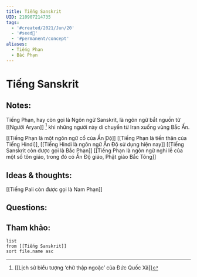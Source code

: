 ```yaml
---
title: Tiếng Sanskrit
UID: 210907214735
tags:
  - '#created/2021/Jun/20'
  - '#seed🥜'
  - '#permanent/concept'
aliases:
  - Tiếng Phạn
  - Bắc Phạn
---
```

# Tiếng Sanskrit

## Notes:
Tiếng Phạn, hay còn gọi là Ngôn ngữ Sanskrit, là ngôn ngữ bắt nguồn từ [[Người Aryan]] [^1] khi những người này di chuyển từ Iran xuống vùng Bắc Ấn. 

[[Tiếng Phạn là một ngôn ngữ cổ của Ấn Độ]]
[[Tiếng Phạn là tiền thân của Tiếng Hindi]], [[Tiếng Hindi là ngôn ngữ Ấn Độ sử dụng hiện nay]]
[[Tiếng Sanskrit còn được gọi là Bắc Phạn]]
[[Tiếng Phạn là ngôn ngữ nghi lễ của một số tôn giáo, trong đó có Ấn Độ giáo, Phật giáo Bắc Tông]]

## Ideas & thoughts:
[[Tiếng Pali còn được gọi là Nam Phạn]]

## Questions:


## Tham khảo:
```dataview
list
from [[Tiếng Sanskrit]]
sort file.name asc
```
[^1]: [[Lịch sử biểu tượng ‘chữ thập ngoặc’ của Đức Quốc Xã]]

